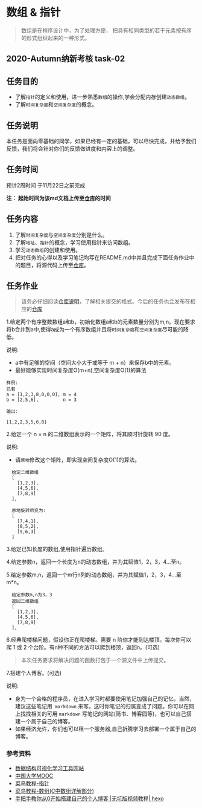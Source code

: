# 数组 & 指针
>数组是在程序设计中，为了处理方便， 把具有相同类型的若干元素按有序的形式组织起来的一种形式。

## 2020-Autumn纳新考核 task-02
## 任务目的
- 了解`指针`的定义和使用，进一步熟悉`数组`的操作,学会分配内存创建`动态数组`。  
- 了解`时间复杂度`和`空间复杂度`的概念。
## 任务说明
本任务是面向零基础的同学，如果已经有一定的基础，可以尽快完成，并给予我们反馈，我们将会针对你们的反馈做进度和内容上的调整。
## 任务时间
预计2周时间
于11月22日之前完成

__注： 起始时间为该md文档上传至[仓库](https://github.com/TECHF5VE/TechMap)的时间__
## 任务内容
1. 了解`时间复杂度`与`空间复杂度`分别是什么。
2. 了解`地址`、`指针`的概念，学习使用指针来访问数组。
3. 学习`动态数组`的创建和使用。
4. 把对任务的心得以及学习笔记均写在README.md中并且完成下面任务作业中的题目，将源代码上传至[仓库](https://github.com/TECHF5VE/TechMap-Works)。

## 任务作业
>请务必仔细阅读[仓库说明](https://github.com/TECHF5VE/TechMap-Works/blob/master/README.md)，了解相关提交的格式。今后的任务也会发布在相应的[仓库](https://github.com/TECHF5VE/TechMap)


1.给定两个有序整数数组a和b，初始化数组a和b的元素数量分别为m,n。现在要求将b合并到a中,使得a成为一个有序数组并且将`时间复杂度`和`空间复杂度`尽可能的降低。
   
   说明:
   - a中有足够的空间（空间大小大于或等于 m + n）来保存b中的元素。
   - 最好能够实现时间复杂度O(m+n),空间复杂度O(1)的算法
   ```
   样例:
   已有
   a = [1,2,3,8,0,0,0], m = 4
   b = [2,5,6],         n = 3
   
   输出:
   
   [1,2,2,3,5,6,8]

  ```
2.给定一个 n × n 的二维数组表示的一个矩阵，将其顺时针旋转 90 度。

   说明:
   - 请`原地`修改这个矩阵，即实现空间复杂度O(1)的算法。
  ```
    给定二维数组 
    [
      [1,2,3],
      [4,5,6],
      [7,8,9]
    ],
    
    原地旋转后变为:
    [
      [7,4,1],
      [8,5,2],
      [9,6,3]
    ]

```
3.给定已知长度的数组,使用指针遍历数组。

4.给定参数n，返回一个长度为n的动态数组，并为其赋值1，2，3，4...至n。
    
5.给定参数m,n，返回一个m行n列的动态数组，并为其赋值1，2，3，4...至m*n。
  ```
    给定参数m,n为3，3
    返回二维数组 
    [
      [1,2,3],
      [4,5,6],
      [7,8,9]
    ],

```

6.经典爬楼梯问题，假设你正在爬楼梯。需要 n 阶你才能到达楼顶。每次你可以爬 1 或 2 个台阶。有n种不同的方法可以爬到楼顶，返回n。(可选)

  
>本次任务要求将解决问题的函数打包于一个源文件中上传提交。

7.搭建个人博客。(可选)
    
   说明:
   - 身为一个合格的程序员，在进入学习时都要使用笔记加强自己的记忆，当然，建议这些笔记用` markdown` 来写，这时你笔记的归属变成了问题。你可以在网上找找相关的可用 `markdown` 写笔记的网站(简书、博客园等)，也可以自己搭建一个属于自己的博客。
   - 如果经济允许，你们也可以租一个服务器,自己折腾学习去部署一个属于自己的博客。
### 参考资料
- [数据结构可视化学习工具网站](https://visualgo.net/zh)
- [中国大学MOOC](https://www.icourse163.org/)
- [菜鸟教程-指针](https://www.runoob.com/cprogramming/c-pointers.html)
- [菜鸟教程-数组(C中数组详解部分)](https://www.runoob.com/cprogramming/c-arrays.html)
- [手把手教你从0开始搭建自己的个人博客 |无坑版视频教程| hexo](https://www.bilibili.com/video/av44544186?from=search&seid=9598797698914573217)
